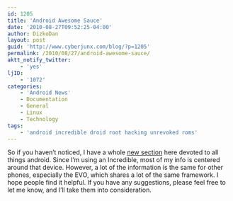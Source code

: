 ```yaml
---
id: 1205
title: 'Android Awesome Sauce'
date: '2010-08-27T09:52:25-04:00'
author: DizkoDan
layout: post
guid: 'http://www.cyberjunx.com/blog/?p=1205'
permalink: /2010/08/27/android-awesome-sauce/
aktt_notify_twitter:
    - 'yes'
ljID:
    - '1072'
categories:
    - 'Android News'
    - Documentation
    - General
    - Linux
    - Technology
tags:
    - 'android incredible droid root hacking unrevoked roms'
---
```


So if you haven’t noticed, I have a whole [new section](http://www.cyberjunx.com/blog/android/) here devoted to all things android. Since I’m using an Incredible, most of my info is centered around that device. However, a lot of the information is the same for other phones, especially the EVO, which shares a lot of the same framework. I hope people find it helpful. If you have any suggestions, please feel free to let me know, and I’ll take them into consideration.